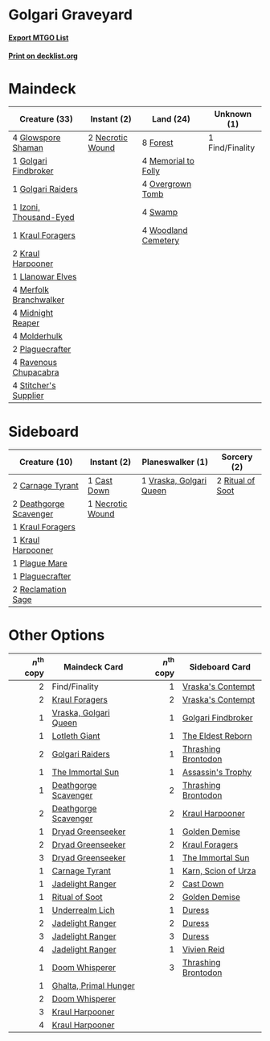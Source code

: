 # Golgari Graveyard

#### [Export MTGO List](../collection/Golgari%20Graveyard/Golgari%20Graveyard.txt)
#### [Print on decklist.org](http://decklist.org/?deckmain=1%09Find/Finality%0A8%09Forest%0A4%09Glowspore%20Shaman%0A1%09Golgari%20Findbroker%0A1%09Golgari%20Raiders%0A1%09Izoni,%20Thousand-Eyed%0A1%09Kraul%20Foragers%0A2%09Kraul%20Harpooner%0A1%09Llanowar%20Elves%0A4%09Memorial%20to%20Folly%0A4%09Merfolk%20Branchwalker%0A4%09Midnight%20Reaper%0A4%09Molderhulk%0A2%09Necrotic%20Wound%0A4%09Overgrown%20Tomb%0A2%09Plaguecrafter%0A4%09Ravenous%20Chupacabra%0A4%09Stitcher's%20Supplier%0A4%09Swamp%0A4%09Woodland%20Cemetery&deckside=2%09Carnage%20Tyrant%0A1%09Cast%20Down%0A2%09Deathgorge%20Scavenger%0A1%09Kraul%20Foragers%0A1%09Kraul%20Harpooner%0A1%09Necrotic%20Wound%0A1%09Plague%20Mare%0A1%09Plaguecrafter%0A2%09Reclamation%20Sage%0A2%09Ritual%20of%20Soot%0A1%09Vraska,%20Golgari%20Queen)
# Maindeck

|                                          Creature (33)                                          |                                        Instant (2)                                        |                                          Land (24)                                           |  Unknown (1)  |
|-------------------------------------------------------------------------------------------------|-------------------------------------------------------------------------------------------|----------------------------------------------------------------------------------------------|---------------|
|4 [Glowspore Shaman](http://gatherer.wizards.com/Pages/Card/Details.aspx?multiverseid=452923)    |2 [Necrotic Wound](http://gatherer.wizards.com/Pages/Card/Details.aspx?multiverseid=452829)|8 [Forest](http://gatherer.wizards.com/Pages/Card/Details.aspx?multiverseid=439605)           |1 Find/Finality|
|1 [Golgari Findbroker](http://gatherer.wizards.com/Pages/Card/Details.aspx?multiverseid=452925)  |                                                                                           |4 [Memorial to Folly](http://gatherer.wizards.com/Pages/Card/Details.aspx?multiverseid=443130)|               |
|1 [Golgari Raiders](http://gatherer.wizards.com/Pages/Card/Details.aspx?multiverseid=452880)     |                                                                                           |4 [Overgrown Tomb](http://gatherer.wizards.com/Pages/Card/Details.aspx?multiverseid=405103)   |               |
|1 [Izoni, Thousand-Eyed](http://gatherer.wizards.com/Pages/Card/Details.aspx?multiverseid=452930)|                                                                                           |4 [Swamp](http://gatherer.wizards.com/Pages/Card/Details.aspx?multiverseid=439603)            |               |
|1 [Kraul Foragers](http://gatherer.wizards.com/Pages/Card/Details.aspx?multiverseid=452885)      |                                                                                           |4 [Woodland Cemetery](http://gatherer.wizards.com/Pages/Card/Details.aspx?multiverseid=241983)|               |
|2 [Kraul Harpooner](http://gatherer.wizards.com/Pages/Card/Details.aspx?multiverseid=452886)     |                                                                                           |                                                                                              |               |
|1 [Llanowar Elves](http://gatherer.wizards.com/Pages/Card/Details.aspx?multiverseid=413717)      |                                                                                           |                                                                                              |               |
|4 [Merfolk Branchwalker](http://gatherer.wizards.com/Pages/Card/Details.aspx?multiverseid=435353)|                                                                                           |                                                                                              |               |
|4 [Midnight Reaper](http://gatherer.wizards.com/Pages/Card/Details.aspx?multiverseid=452827)     |                                                                                           |                                                                                              |               |
|4 [Molderhulk](http://gatherer.wizards.com/Pages/Card/Details.aspx?multiverseid=452940)          |                                                                                           |                                                                                              |               |
|2 [Plaguecrafter](http://gatherer.wizards.com/Pages/Card/Details.aspx?multiverseid=452832)       |                                                                                           |                                                                                              |               |
|4 [Ravenous Chupacabra](http://gatherer.wizards.com/Pages/Card/Details.aspx?multiverseid=442093) |                                                                                           |                                                                                              |               |
|4 [Stitcher's Supplier](http://gatherer.wizards.com/Pages/Card/Details.aspx?multiverseid=447257) |                                                                                           |                                                                                              |               |


# Sideboard

|                                          Creature (10)                                          |                                        Instant (2)                                        |                                         Planeswalker (1)                                         |                                        Sorcery (2)                                        |
|-------------------------------------------------------------------------------------------------|-------------------------------------------------------------------------------------------|--------------------------------------------------------------------------------------------------|-------------------------------------------------------------------------------------------|
|2 [Carnage Tyrant](http://gatherer.wizards.com/Pages/Card/Details.aspx?multiverseid=435334)      |1 [Cast Down](http://gatherer.wizards.com/Pages/Card/Details.aspx?multiverseid=442969)     |1 [Vraska, Golgari Queen](http://gatherer.wizards.com/Pages/Card/Details.aspx?multiverseid=452963)|2 [Ritual of Soot](http://gatherer.wizards.com/Pages/Card/Details.aspx?multiverseid=452834)|
|2 [Deathgorge Scavenger](http://gatherer.wizards.com/Pages/Card/Details.aspx?multiverseid=435339)|1 [Necrotic Wound](http://gatherer.wizards.com/Pages/Card/Details.aspx?multiverseid=452829)|                                                                                                  |                                                                                           |
|1 [Kraul Foragers](http://gatherer.wizards.com/Pages/Card/Details.aspx?multiverseid=452885)      |                                                                                           |                                                                                                  |                                                                                           |
|1 [Kraul Harpooner](http://gatherer.wizards.com/Pages/Card/Details.aspx?multiverseid=452886)     |                                                                                           |                                                                                                  |                                                                                           |
|1 [Plague Mare](http://gatherer.wizards.com/Pages/Card/Details.aspx?multiverseid=447250)         |                                                                                           |                                                                                                  |                                                                                           |
|1 [Plaguecrafter](http://gatherer.wizards.com/Pages/Card/Details.aspx?multiverseid=452832)       |                                                                                           |                                                                                                  |                                                                                           |
|2 [Reclamation Sage](http://gatherer.wizards.com/Pages/Card/Details.aspx?multiverseid=430359)    |                                                                                           |                                                                                                  |                                                                                           |


# Other Options

|*n*<sup>th</sup> copy|                                         Maindeck Card                                          |*n*<sup>th</sup> copy|                                        Sideboard Card                                        |
|--------------------:|------------------------------------------------------------------------------------------------|--------------------:|----------------------------------------------------------------------------------------------|
|                    2|Find/Finality                                                                                   |                    1|[Vraska's Contempt](http://gatherer.wizards.com/Pages/Card/Details.aspx?multiverseid=435283)  |
|                    2|[Kraul Foragers](http://gatherer.wizards.com/Pages/Card/Details.aspx?multiverseid=452885)       |                    2|[Vraska's Contempt](http://gatherer.wizards.com/Pages/Card/Details.aspx?multiverseid=435283)  |
|                    1|[Vraska, Golgari Queen](http://gatherer.wizards.com/Pages/Card/Details.aspx?multiverseid=452963)|                    1|[Golgari Findbroker](http://gatherer.wizards.com/Pages/Card/Details.aspx?multiverseid=452925) |
|                    1|[Lotleth Giant](http://gatherer.wizards.com/Pages/Card/Details.aspx?multiverseid=452824)        |                    1|[The Eldest Reborn](http://gatherer.wizards.com/Pages/Card/Details.aspx?multiverseid=442978)  |
|                    2|[Golgari Raiders](http://gatherer.wizards.com/Pages/Card/Details.aspx?multiverseid=452880)      |                    1|[Thrashing Brontodon](http://gatherer.wizards.com/Pages/Card/Details.aspx?multiverseid=439805)|
|                    1|[The Immortal Sun](http://gatherer.wizards.com/Pages/Card/Details.aspx?multiverseid=439844)     |                    1|[Assassin's Trophy](http://gatherer.wizards.com/Pages/Card/Details.aspx?multiverseid=452902)  |
|                    1|[Deathgorge Scavenger](http://gatherer.wizards.com/Pages/Card/Details.aspx?multiverseid=435339) |                    2|[Thrashing Brontodon](http://gatherer.wizards.com/Pages/Card/Details.aspx?multiverseid=439805)|
|                    2|[Deathgorge Scavenger](http://gatherer.wizards.com/Pages/Card/Details.aspx?multiverseid=435339) |                    2|[Kraul Harpooner](http://gatherer.wizards.com/Pages/Card/Details.aspx?multiverseid=452886)    |
|                    1|[Dryad Greenseeker](http://gatherer.wizards.com/Pages/Card/Details.aspx?multiverseid=447314)    |                    1|[Golden Demise](http://gatherer.wizards.com/Pages/Card/Details.aspx?multiverseid=439730)      |
|                    2|[Dryad Greenseeker](http://gatherer.wizards.com/Pages/Card/Details.aspx?multiverseid=447314)    |                    2|[Kraul Foragers](http://gatherer.wizards.com/Pages/Card/Details.aspx?multiverseid=452885)     |
|                    3|[Dryad Greenseeker](http://gatherer.wizards.com/Pages/Card/Details.aspx?multiverseid=447314)    |                    1|[The Immortal Sun](http://gatherer.wizards.com/Pages/Card/Details.aspx?multiverseid=439844)   |
|                    1|[Carnage Tyrant](http://gatherer.wizards.com/Pages/Card/Details.aspx?multiverseid=435334)       |                    1|[Karn, Scion of Urza](http://gatherer.wizards.com/Pages/Card/Details.aspx?multiverseid=442889)|
|                    1|[Jadelight Ranger](http://gatherer.wizards.com/Pages/Card/Details.aspx?multiverseid=439793)     |                    2|[Cast Down](http://gatherer.wizards.com/Pages/Card/Details.aspx?multiverseid=442969)          |
|                    1|[Ritual of Soot](http://gatherer.wizards.com/Pages/Card/Details.aspx?multiverseid=452834)       |                    2|[Golden Demise](http://gatherer.wizards.com/Pages/Card/Details.aspx?multiverseid=439730)      |
|                    1|[Underrealm Lich](http://gatherer.wizards.com/Pages/Card/Details.aspx?multiverseid=452961)      |                    1|[Duress](http://gatherer.wizards.com/Pages/Card/Details.aspx?multiverseid=270465)             |
|                    2|[Jadelight Ranger](http://gatherer.wizards.com/Pages/Card/Details.aspx?multiverseid=439793)     |                    2|[Duress](http://gatherer.wizards.com/Pages/Card/Details.aspx?multiverseid=270465)             |
|                    3|[Jadelight Ranger](http://gatherer.wizards.com/Pages/Card/Details.aspx?multiverseid=439793)     |                    3|[Duress](http://gatherer.wizards.com/Pages/Card/Details.aspx?multiverseid=270465)             |
|                    4|[Jadelight Ranger](http://gatherer.wizards.com/Pages/Card/Details.aspx?multiverseid=439793)     |                    1|[Vivien Reid](http://gatherer.wizards.com/Pages/Card/Details.aspx?multiverseid=447344)        |
|                    1|[Doom Whisperer](http://gatherer.wizards.com/Pages/Card/Details.aspx?multiverseid=452819)       |                    3|[Thrashing Brontodon](http://gatherer.wizards.com/Pages/Card/Details.aspx?multiverseid=439805)|
|                    1|[Ghalta, Primal Hunger](http://gatherer.wizards.com/Pages/Card/Details.aspx?multiverseid=439787)|                     |                                                                                              |
|                    2|[Doom Whisperer](http://gatherer.wizards.com/Pages/Card/Details.aspx?multiverseid=452819)       |                     |                                                                                              |
|                    3|[Kraul Harpooner](http://gatherer.wizards.com/Pages/Card/Details.aspx?multiverseid=452886)      |                     |                                                                                              |
|                    4|[Kraul Harpooner](http://gatherer.wizards.com/Pages/Card/Details.aspx?multiverseid=452886)      |                     |                                                                                              |

